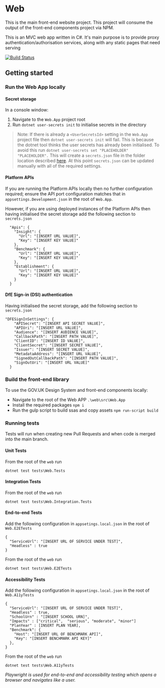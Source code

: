 # Web
This is the main front-end website project. This project will consume the output of the front-end components project via NPM.

This is an MVC web app written in C#. It's main purpose is to provide proxy authentication/authorisation services, along with any static pages that need serving

[![Build Status](https://dfe-ssp.visualstudio.com/s198-DfE-Benchmarking-service/_apis/build/status%2FWeb%20CICD?branchName=main)](https://dfe-ssp.visualstudio.com/s198-DfE-Benchmarking-service/_build/latest?definitionId=2600&branchName=main)

## Getting started

### Run the Web App locally
#### Secret storage
In a console window:
1. Navigate to the `Web.App` project root
2. Run `dotnet user-secrets init` to initialise secrets in the directory

> Note: If there is already a `<UserSecretsId>` setting in the `Web.App` project file then `dotnet user-secrets init` will fail. This is because the dotnet tool thinks the user secrets has already been initialised. To avoid this run `dotnet user-secrets set "PLACEHOLDER" "PLACEHOLDER".` This will create a `secrets.json` file in the folder location described [here](https://learn.microsoft.com/en-us/aspnet/core/security/app-secrets?view=aspnetcore-8.0&tabs=linux#how-the-secret-manager-tool-works). At this point `secrets.json` can be updated manually with all of the required settings.

#### Platform APIs
If you are running the Platform APIs locally then no further configuration required; ensure the API port configuration matches that in `appsettings.Development.json` in the root of `Web.App`.

However, if you are using deployed instances of the Platform APIs then having initialised the secret storage add the following section to `secrets.json`
```
  "Apis": {
    "Insight": {
      "Url": "[INSERT URL VALUE]",
      "Key": "[INSERT KEY VALUE]"
    },
    "Benchmark": {
      "Url": "[INSERT URL VALUE]",
      "Key": "[INSERT KEY VALUE]"
    },
    "Establishment": {
      "Url": "[INSERT URL VALUE]",
      "Key": "[INSERT KEY VALUE]"
    }
  }
```

#### DfE Sign-in (DSI) authentication
Having initialised the secret storage, add the following section to `secrets.json`
```
"DFESignInSettings": {
    "APISecret": "[INSERT API SECRET VALUE]",
    "APIUri": "[INSERT URL VALUE]",
    "Audience": "[INSERT AUDIENCE VALUE]",
    "CallbackPath": "[INSERT PATH VALUE]",
    "ClientID": "[INSERT ID VALUE]",
    "ClientSecret": "[INSERT SECRET VALUE]",
    "Issuer": "[INSERT SECRET VALUE]",
    "MetadataAddress": "[INSERT URL VALUE]",
    "SignedOutCallbackPath": "[INSERT PATH VALUE]",
    "SignOutUri": "[INSERT URL VALUE]"
  }
```

### Build the front-end library
To use the GOV.UK Design System and front-end components locally:
- Navigate to the root of the Web APP `.\web\src\Web.App`
- Install the required packages `npm i`
- Run the gulp script to build ssas and copy assets `npm run-script build`

### Running tests
Tests will run when creating new Pull Requests and when code is merged into the main branch.
#### Unit Tests
From the root of the `web` run
```
dotnet test tests\Web.Tests
```
#### Integration Tests
From the root of the `web` run
```
dotnet test tests\Web.Integration.Tests
```

#### End-to-end Tests
Add the following configuration in `appsetings.local.json` in the root of `Web.E2ETests`
```
{
  "ServiceUrl": "[INSERT URL OF SERVICE UNDER TEST]",
  "Headless" : true
}
```
From the root of the `web` run
```
dotnet test tests\Web.E2ETests
```
#### Accessibility Tests
Add the following configuration in `appsetings.local.json` in the root of `Web.A11yTests`
```
{
  "ServiceUrl": "[INSERT URL OF SERVICE UNDER TEST]",
  "Headless" : true,
  "SchoolUrn" : "[INSERT SCHOOL URN]",
  "Impacts" : ["critical",  "serious", "moderate", "minor"]
  "PlanYear" : [INSERT PLAN YEAR],
  "Benchmark": {
    "Host": "[INSERT URL OF BENCHMARK API]",
    "Key": "[INSERT BENCHMARK API KEY]"
  },
}
```
From the root of the `web` run
```
dotnet test tests\Web.A11yTests
```
_Playwright is used for end-to-end and accessibility testing which opens a browser and navigates like a user._

